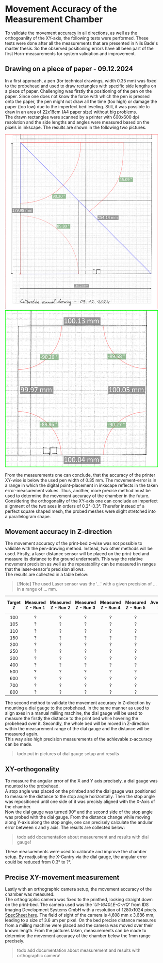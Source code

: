 # Movement Accuracy of the Measurement Chamber
To validate the movement accuracy in all directions, as well as the orthogoanlity of the XY-axis, the following tests were performed. 
These tests were done after all the measurements that are presented in Nils Bade's master thesis. 
So the observed positioning errors have all been part of the first Horn-measurements for system validation and improvement.

## Drawing on a piece of paper - 09.12.2024
In a first approach, a pen (for technical drawings, width 0.35 mm) was fixed to the probehead and used to draw rectangles with specific 
side lengths on a piece of paper. Challenging was firstly the positioning of the pen on the paper. Since one does not
know the force with which the pen is pressed onto the paper, the pen might not draw all the time (too high) or damage 
the paper (too low) due to the imperfect bed leveling. Still, it was possible to draw in an area of 22x18cm (A4 paper size)
without big problems.  
The drawn rectangles were scanned by a printer with 600x600 dpi resolution and the side lengths and angles were measured 
based on the pixels in inkscape. The results are shown in the following two pictures.

![bigRectOnPaper](/docs/MovementAccuracy/Figures/BigRectAnnotated_V1.png)
![smallRectOnPaper](/docs/MovementAccuracy/Figures/SmallRectAnnotated_V1.png)

From the measurements one can conclude, that the accuracy of the printer XY-wise is below the used pen width of 0.35 mm.
The movement-error is in a range in which the digital point-placement in inkscape reflects in the taken error-measurement values.
Thus, another, more precise method must be used to determine the movement accuracy of the chamber in the future.
Considering the orthogonality of the XY-axis one can conclude an imperfect alignment of the two axes in orders of 0.2°-0.3°.
Therefor instead of a perfect square shaped mesh, the probed meshes were slight stretched into a parallelogram shape. 

## Movement accuracy in Z-direction
The movement accuracy of the print-bed z-wise was not possible to validate with the pen-drawing method.
Instead, two other methods will be used.
Firstly, a laser distance sensor will be placed on the print-bed and measure its distance to the ground underneath.
This way the relative movement precision as well as the repeatability can be measured in ranges that the laser-sensor's 
precision allows.  
The results are collected in a table below:

> [!Note] The used Laser sensor was the '...' with a given precision of ... in a range of ... mm.

| Target Z | Measured Z - Run 1 | Measured Z - Run 2 | Measured Z - Run 3 | Measured Z - Run 4 | Measured Z - Run 5 | Average Z | Standard Deviation Z |
|:--------:|:------------------:|:------------------:|:------------------:|:------------------:|:------------------:|:---------:|:--------------------:|
|   100    |         ?          |         ?          |         ?          |         ?          |         ?          |     ?     |          ?           |
|   105    |         ?          |         ?          |         ?          |         ?          |         ?          |     ?     |          ?           |
|   110    |         ?          |         ?          |         ?          |         ?          |         ?          |     ?     |          ?           |
|   150    |         ?          |         ?          |         ?          |         ?          |         ?          |     ?     |          ?           |
|   200    |         ?          |         ?          |         ?          |         ?          |         ?          |     ?     |          ?           |
|   250    |         ?          |         ?          |         ?          |         ?          |         ?          |     ?     |          ?           |
|   300    |         ?          |         ?          |         ?          |         ?          |         ?          |     ?     |          ?           |
|   400    |         ?          |         ?          |         ?          |         ?          |         ?          |     ?     |          ?           |
|   500    |         ?          |         ?          |         ?          |         ?          |         ?          |     ?     |          ?           |
|   600    |         ?          |         ?          |         ?          |         ?          |         ?          |     ?     |          ?           |
|   700    |         ?          |         ?          |         ?          |         ?          |         ?          |     ?     |          ?           |
|   800    |         ?          |         ?          |         ?          |         ?          |         ?          |     ?     |          ?           |

The second method to validate the movement accuracy in Z-direction by mounting a dial gauge to the probehead.
In the same manner as used to align axes in a manual milling machine, the dial gauge will be used to measure the firstly
the distance to the print bed while hovering the probehead over it. Secondly, the whole bed will be moved in Z-direction
within the measurement range of the dial gauge and the distance will be measured again.  
This way also high precision measurements of the achievable z-accuracy can be made.

> todo put in pictures of dial gauge setup and results

## XY-orthogonality
To measure the angular error of the X and Y axis precisely, a dial gauge was mounted to the probehead.  
A stop angle was placed on the printbed and the dial gauge was positioned to measure the distance to the stop angle horizontally.
Then the stop angle was repositioned until one side of it was precisly aligned with the X-Axis of the chamber.  
Now the dial gauge was turned 90° and the second side of the stop angle was probed with the dial gauge. From the distance change
while moving along Y-axis along the stop angle, one can precisely calculate the andular error between x and y axis.
The results are collected below:

> todo add documentation about measurement and results with dial gauge!

These measurements were used to calibrate and improve the chamber setup. By readjusting the X-Gantry via the dial gauge,
the angular error could be reduced from 0.3° to ?°.

## Precise XY-movement measurement
Lastly with an orthographic camera setup, the movement accuracy of the chamber was measured.  
The orthographic camera was fixed to the printhed, looking straight down on the print-bed.
The camera used was the *'UI-1640LE-C-HQ'* from IDS Imaging Development Systems GmbH with a resolution of 1280x1024 pixels. [SpecSheet here](/docs/MovementAccuracy/Datasheets/UI-1640LE-C-HQ.pdf).
The field of sight of the camera is 4,608 mm x 3,686 mm, leading to a size of 3.6 um per pixel.
On the bed precise distance measures from a milling machine were placed and the camera was moved over their known length.
From the pictures taken, measurements can be made to determine the movement accuracy of the chamber below the 1mm range precisely.

> todo add documentation about measurement and results with orthographic camera!